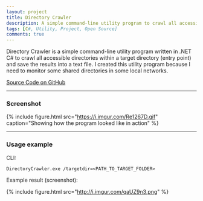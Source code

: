 ```yaml
---
layout: project
title: Directory Crawler
description: A simple command-line utility program to crawl all accessible directories recursively within a target directory.
tags: [C#, Utility, Project, Open Source]
comments: true
---
```


Directory Crawler is a simple command-line utility program written in .NET C# to crawl all accessible directories within a target directory (entry point) and save the results into a text file. I created this utility program because I need to monitor some shared directories in some local networks.

<a href="https://github.com/heiswayi/DirectoryCrawler" class="button big">Source Code on GitHub</a>

<hr class="break">

### Screenshot

{% include figure.html src="https://i.imgur.com/Re1267D.gif" caption="Showing how the program looked like in action" %}

<hr class="break">

### Usage example

CLI:

```shell
DirectoryCrawler.exe /targetdir=<PATH_TO_TARGET_FOLDER> 
```

Example result (screenshot):

{% include figure.html src="http://i.imgur.com/qaUZ9n3.png" %}
